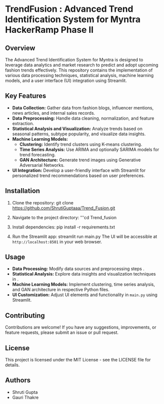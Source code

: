# TrendFusion : Advanced Trend Identification System for Myntra HackerRamp Phase II

## Overview
The Advanced Trend Identification System for Myntra is designed to leverage data analytics and market research to predict and adopt upcoming fashion trends effectively. This repository contains the implementation of various data processing techniques, statistical analysis, machine learning models, and a user interface (UI) integration using Streamlit.

## Key Features
- **Data Collection:** Gather data from fashion blogs, influencer mentions, news articles, and internal sales records.
- **Data Preprocessing:** Handle data cleaning, normalization, and feature extraction.
- **Statistical Analysis and Visualization:** Analyze trends based on seasonal patterns, subtype popularity, and visualize data insights.
- **Machine Learning Models:**
  - **Clustering:** Identify trend clusters using K-means clustering.
  - **Time Series Analysis:** Use ARIMA and optionally SARIMA models for trend forecasting.
  - **GAN Architecture:** Generate trend images using Generative Adversarial Networks.
- **UI Integration:** Develop a user-friendly interface with Streamlit for personalized trend recommendations based on user preferences.

## Installation
1. Clone the repository:
   git clone https://github.com/ShrutiGuptaaa/Trend_Fusion.git

2. Navigate to the project directory:
'''cd Trend_fusion

3. Install dependencies:
pip install -r requirements.txt

4. Run the Streamlit app:
streamlit run main.py
The UI will be accessible at `http://localhost:8501` in your web browser.

## Usage
- **Data Processing:** Modify data sources and preprocessing steps .
- **Statistical Analysis:** Explore data insights and visualization techniques in .
- **Machine Learning Models:** Implement clustering, time series analysis, and GAN architecture in respective Python files.
- **UI Customization:** Adjust UI elements and functionality in `main.py` using Streamlit.

## Contributing
Contributions are welcome! If you have any suggestions, improvements, or feature requests, please submit an issue or pull request.

## License
This project is licensed under the MIT License - see the LICENSE file for details.

## Authors
- Shruti Gupta
- Gauri Thakre

